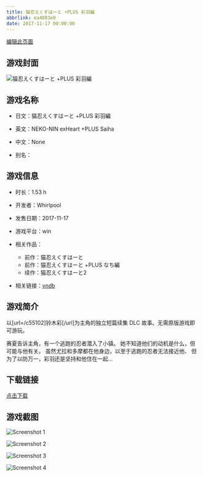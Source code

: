 ```yaml
---
title: 猫忍えくすはーと +PLUS 彩羽編
abbrlink: ea4083e0
date: 2017-11-17 00:00:00
---
```

[编辑此页面](https://github.com/ACG-3/ADV3-source/blob/main/source/_posts/%E7%8C%AB%E5%BF%8D%E3%81%88%E3%81%8F%E3%81%99%E3%81%AF%E3%83%BC%E3%81%A8%20%2BPLUS%20%E5%BD%A9%E7%BE%BD%E7%B7%A8.md)

## 游戏封面

![猫忍えくすはーと +PLUS 彩羽編](https://pan.timero.xyz/d/onedrive/img_lib_001/%E7%8C%AB%E5%BF%8D%E3%81%88%E3%81%8F%E3%81%99%E3%81%AF%E3%83%BC%E3%81%A8%20+PLUS%20%E5%BD%A9%E7%BE%BD%E7%B7%A8_cover.avif)


## 游戏名称

- 日文：猫忍えくすはーと +PLUS 彩羽編
- 英文：NEKO-NIN exHeart +PLUS Saiha
- 中文：None

- 别名：


## 游戏信息

- 时长：1.53 h
- 开发者：Whirlpool
- 发售日期：2017-11-17
- 游戏平台：win
- 相关作品：
   - 前作：猫忍えくすはーと
   - 前作：猫忍えくすはーと +PLUS なち編
   - 续作：猫忍えくすはーと2

- 相关链接：[vndb](https://vndb.org/v22106)


## 游戏简介

以[url=/c55102]铃木彩[/url]为主角的独立短篇续集 DLC 故事。无需原版游戏即可游玩。

赛夏告诉主角，有一个逃跑的忍者潜入了小镇。
她不知道他们的动机是什么，但可能与他有关。
虽然尤拉和多摩都在他身边，以至于逃跑的忍者无法接近他、
但为了以防万一，彩羽还是坚持和他住在一起...




## 下载链接

[点击下载](https://pan.timero.xyz/onedrive/adv_lib_001/%E7%8C%AB%E5%BF%8D%E3%81%88%E3%81%8F%E3%81%99%E3%81%AF%E3%83%BC%E3%81%A8%20%2BPLUS%20%E5%BD%A9%E7%BE%BD%E7%B7%A8)


## 游戏截图


![Screenshot 1](https://pan.timero.xyz/d/onedrive/img_lib_001/%E7%8C%AB%E5%BF%8D%E3%81%88%E3%81%8F%E3%81%99%E3%81%AF%E3%83%BC%E3%81%A8%20+PLUS%20%E5%BD%A9%E7%BE%BD%E7%B7%A8_Screenshot_1.avif)

![Screenshot 2](https://pan.timero.xyz/d/onedrive/img_lib_001/%E7%8C%AB%E5%BF%8D%E3%81%88%E3%81%8F%E3%81%99%E3%81%AF%E3%83%BC%E3%81%A8%20+PLUS%20%E5%BD%A9%E7%BE%BD%E7%B7%A8_Screenshot_2.avif)

![Screenshot 3](https://pan.timero.xyz/d/onedrive/img_lib_001/%E7%8C%AB%E5%BF%8D%E3%81%88%E3%81%8F%E3%81%99%E3%81%AF%E3%83%BC%E3%81%A8%20+PLUS%20%E5%BD%A9%E7%BE%BD%E7%B7%A8_Screenshot_3.avif)

![Screenshot 4](https://pan.timero.xyz/d/onedrive/img_lib_001/%E7%8C%AB%E5%BF%8D%E3%81%88%E3%81%8F%E3%81%99%E3%81%AF%E3%83%BC%E3%81%A8%20+PLUS%20%E5%BD%A9%E7%BE%BD%E7%B7%A8_Screenshot_4.avif)

